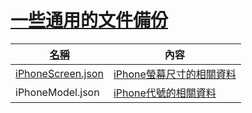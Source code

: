 # [一些通用的文件備份](https://iosref.com/)

|[名稱](https://xcodereleases.com/)|內容|
|-|-|
|[iPhoneScreen.json](https://everymac.com/ultimate-mac-lookup/?search_keywords=iPhone16,1)|[iPhone螢幕尺寸的相關資料](http://www.idev101.com/code/User_Interface/sizes.html)|
|iPhoneModel.json|[iPhone代號的相關資料](https://www.theiphonewiki.com/wiki/Models)|